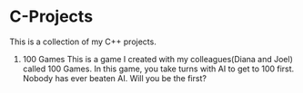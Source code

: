 # C-Projects
This is a collection of my C++ projects.

1. 100 Games
This is a game I created with my colleagues(Diana and Joel) called 100 Games. In this game, you take turns with AI to get to 100 first. Nobody has ever beaten AI. Will you be the first?
